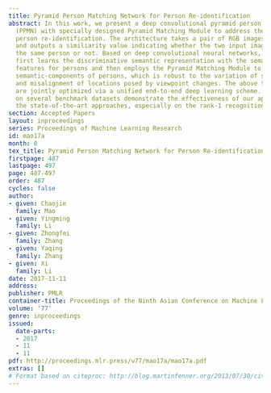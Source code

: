 ```yaml
---
title: Pyramid Person Matching Network for Person Re-identification
abstract: In this work, we present a deep convolutional pyramid person matching network
  (PPMN) with specially designed Pyramid Matching Module to address the problem of
  person re-identification. The architecture takes a pair of RGB images as input,
  and outputs a similiarity value indicating whether the two input images represent
  the same person or not. Based on deep convolutional neural networks, our approach
  first learns the discriminative semantic representation with the semantic-component-aware
  features for persons and then employs the Pyramid Matching Module to match the common
  semantic-components of persons, which is robust to the variation of spatial scales
  and misalignment of locations posed by viewpoint changes. The above two processes
  are jointly optimized via a unified end-to-end deep learning scheme. Extensive experiments
  on several benchmark datasets demonstrate the effectiveness of our approach against
  the state-of-the-art approaches, especially on the rank-1 recognition rate.
section: Accepted Papers
layout: inproceedings
series: Proceedings of Machine Learning Research
id: mao17a
month: 0
tex_title: Pyramid Person Matching Network for Person Re-identification
firstpage: 487
lastpage: 497
page: 487-497
order: 487
cycles: false
author:
- given: Chaojie
  family: Mao
- given: Yingming
  family: Li
- given: Zhongfei
  family: Zhang
- given: Yaqing
  family: Zhang
- given: Xi
  family: Li
date: 2017-11-11
address: 
publisher: PMLR
container-title: Proceedings of the Ninth Asian Conference on Machine Learning
volume: '77'
genre: inproceedings
issued:
  date-parts:
  - 2017
  - 11
  - 11
pdf: http://proceedings.mlr.press/v77/mao17a/mao17a.pdf
extras: []
# Format based on citeproc: http://blog.martinfenner.org/2013/07/30/citeproc-yaml-for-bibliographies/
---
```

